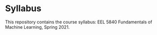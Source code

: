 # Syllabus

This repository contains the course syllabus: EEL 5840 Fundamentals of Machine Learning, Spring 2021.
